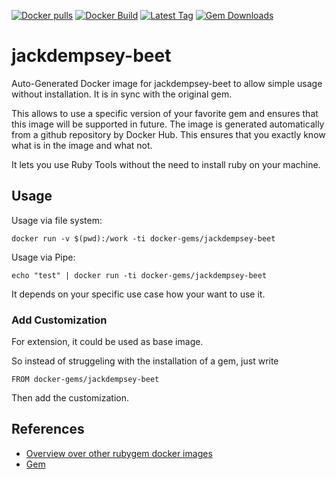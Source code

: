 [![Docker pulls](https://img.shields.io/docker/pulls/rubygem/jackdempsey-beet.svg)](https://hub.docker.com/r/rubygem/jackdempsey-beet/)
[![Docker Build](https://img.shields.io/docker/automated/rubygem/jackdempsey-beet.svg)](https://hub.docker.com/r/rubygem/jackdempsey-beet/)
[![Latest Tag](https://img.shields.io/github/tag/docker-rubygem/jackdempsey-beet.svg)](https://hub.docker.com/r/rubygem/jackdempsey-beet/)
[![Gem Downloads](https://img.shields.io/gem/dt/jackdempsey-beet.svg)](https://rubygems.org/gems/jackdempsey-beet/)
# jackdempsey-beet

Auto-Generated Docker image for jackdempsey-beet to allow simple usage without installation.
It is in sync with the original gem.

This allows to use a specific version of your favorite gem and ensures that this image will be supported in future.
The image is generated automatically from a github repository by Docker Hub.
This ensures that you exactly know what is in the image and what not.

It lets you use Ruby Tools without the need to install ruby on your machine.

## Usage

Usage via file system:

`docker run -v $(pwd):/work -ti docker-gems/jackdempsey-beet`

Usage via Pipe:

`echo "test" | docker run -ti docker-gems/jackdempsey-beet`

It depends on your specific use case how your want to use it.

### Add Customization

For extension, it could be used as base image.

So instead of struggeling with the installation of a gem, just write

`FROM docker-gems/jackdempsey-beet`

Then add the customization.

## References

 - [Overview over other rubygem docker images](https://github.com/thinkbot/docker-rubygem)
 - [Gem](https://rubygems.org/gems/jackdempsey-beet/)
